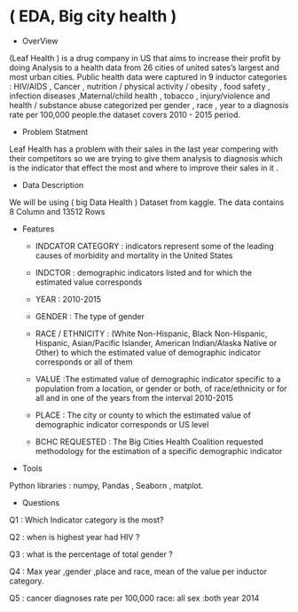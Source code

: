 

# ( EDA, Big city health )

 
 
 
 - OverView 

(Leaf Health ) is a drug company in US that aims to increase their profit by doing Analysis to a health data from 26 cities of united sates’s largest and most urban cities. Public health data were captured in 9 inductor categories : HIV/AIDS , Cancer , nutrition / physical activity / obesity , food safety , infection diseases ,Maternal/child health , tobacco , injury/violence and health / substance abuse categorized per gender , race , year to a diagnosis rate per 100,000 people.the dataset covers  2010 - 2015 period.

- Problem Statment 

Leaf Health   has a problem with their sales in the last year compering with their competitors  so we are trying to give them analysis to diagnosis which is the indicator that effect the most and where to improve their sales in it .


- Data Description 

We will be using ( big Data Health ) Dataset from kaggle.
The data contains 8  Column and  13512 Rows

- Features 

  - INDCATOR CATEGORY :  indicators represent some of the leading causes of morbidity and mortality in the United States

  - INDCTOR : demographic indicators listed and for which the estimated value corresponds

  - YEAR :  2010-2015

  - GENDER : The type of gender

  - RACE / ETHNICITY :  (White Non-Hispanic, Black Non-Hispanic, Hispanic, Asian/Pacific Islander, American Indian/Alaska Native or Other) to which the estimated value of demographic indicator corresponds or all of them

  - VALUE :The estimated value of demographic indicator specific to a population from a location, or gender or both, of race/ethnicity or for all and in one of the years from the interval 2010-2015

  - PLACE : The city or county to which the estimated value of demographic indicator corresponds or US level 
  
  - BCHC REQUESTED : The Big Cities Health Coalition requested methodology for the estimation of a specific demographic indicator



- Tools 

Python libraries : numpy, Pandas , Seaborn , matplot.
 
- Questions 
 
Q1 : Which Indicator category is the most?

Q2 : when is highest year had HIV ?

Q3 : what is the percentage of total gender ?

Q4 : Max year ,gender ,place and race, mean of the value per inductor category.

Q5 : cancer diagnoses rate per 100,000 race: all sex :both year 2014
